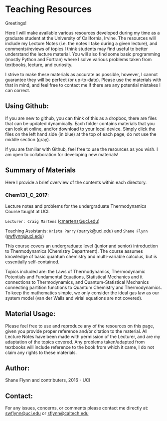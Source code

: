 # Teaching Resources
Greetings!

Here I will make available various resources developed during my time as a graduate student at the University of California, Irvine. 
The resources will include my Lecture Notes (i.e. the notes I take during a given lecture), and comments/reviews of topics I think students may find useful to better understand the lecture material. 
You will also find some basic programming (mostly Python and Fortran) where I solve various problems taken from textbooks, lecture, and curiosity.  

I strive to make these materials as accurate as possible, however, I cannot guarantee they will be perfect (or up-to-date). 
Please use the materials with that in mind, and feel free to contact me if there are any potential mistakes I can correct. 

## Using Github:
If you are new to github, you can think of this as a dropbox, there are files that can be updated dynamically.
Each folder contains materials that you can look at online, and/or download to your local device.
Simply click the files on the left hand side (in blue) at the top of each page, do not use the middle section (gray). 

If you are familiar with Github, feel free to use the resources as you wish.
I am open to collaboration for developing new materials!

## Summary of Materials
Here I provide a brief overview of the contents within each directory. 

### Chem131_C_2017:
Lecture notes and problems for the undergraduate Thermodynamics Course taught at UCI. 

`Lecturer: Craig Martens` (cmartens@uci.edu)

Teaching Assistants: `Krista Parry` (parryk@uci.edu) and `Shane Flynn` (swflynn@uci.edu)

This course covers an undergraduate level (junior and senior) introduction to Thermodynamics (Chemistry Department). 
The course assumes knowledge of basic quantum chemistry and multi-variable calculus, but is essentially self-contained. 

Topics included are: the Laws of Thermodynamics, Thermodynamic Potentials and Fundamental Equations, Statistical Mechanics and it connections to Thermodynamics, and Quantum-Statistical Mechanics connecting partition functions to Quantum Chemistry and Thermodynamics. 
To keep the mathematics simple, we only consider the ideal gas law as our system model (van der Walls and virial equations are not covered). 

## Material Usage:
Please feel free to use and reproduce any of the resources on this page, given you provide proper reference and/or citation to the material. 
All Lecture Notes have been made with permission of the Lecturer, and are my adaptation of the topics covered. 
Any problems taken/adapted from textbooks will include reference to the book from which it came, I do not claim any rights to these materials. 

## Author:
Shane Flynn and contributers, 2016 - UCI

## Contact:
For any issues, concerns, or comments please contact me directly at:
swflynn@uci.edu or sflynn@caltech.edu
